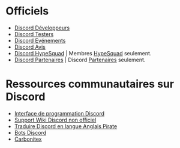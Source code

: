 <!-- TITLE: Ressources Discord -->
<!-- SUBTITLE: Ci-dessous se trouve une liste de ressources utiles pour Discord -->

# Officiels
* [Discord Développeurs](http://discord.gg/discord-developers)
* [Discord Testers](http://discord.gg/discord-testers)
* [Discord Evénements](http://discord.gg/events)
* [Discord Avis](https://discord.gg/discord-feedback)
* [Discord HypeSquad](https://discordapp.com/hypesquad) | Membres [HypeSquad](https://discord.wiki/hypesquad) seulement.
* [Discord Partenaires](https://discordapp.com/partners) | Discord [Partenaires](https://discord.wiki/partner) seulement.


# Ressources communautaires sur Discord
* [Interface de programmation Discord](http://discord.gg/discord-api)
* [Support Wiki Discord non officiel](https://discordapp.com/invite/ZRJ9Ghh)
* [Traduire Discord en langue Anglais Pirate](https://discordapp.com/invite/N2SEsmn)
* [Bots Discord](https://discordapp.com/invite/0cDvIgU2voWn4BaD)
* [Carbonitex](https://carbonitex.net/)